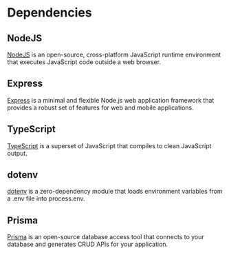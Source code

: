 # Dependencies

## NodeJS
[NodeJS](https://nodejs.org/es/) is an open-source, cross-platform JavaScript runtime environment that executes JavaScript code outside a web browser.

## Express

[Express](https://expressjs.com/) is a minimal and flexible Node.js web application framework that provides a robust set of features for web and mobile applications.

## TypeScript

[TypeScript](https://www.typescriptlang.org/) is a superset of JavaScript that compiles to clean JavaScript output.

## dotenv

[dotenv](https://www.npmjs.com/package/dotenv) is a zero-dependency module that loads environment variables from a .env file into process.env.

## Prisma

[Prisma](https://www.prisma.io/) is an open-source database access tool that connects to your database and generates CRUD APIs for your application.